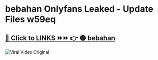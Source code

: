 
 # bebahan Onlyfans Leaked - Update Files w59eq

## <h2><a href="https://clipsfans.com/bebahan&ref=git">🔗 Click to LINKS ⏩⏩ 👉 🟢 bebahan </a></h2>

<a href="https://clipsfans.com/bebahan&ref=git" rel="nofollow" data-target="animated-image.originalLink"><img src="https://i.ibb.co.com/xMMVF88/686577567.gif" alt="Viral Video Original" style="max-width: 100%; display: inline-block;" data-target="animated-image.originalImage"></a>


